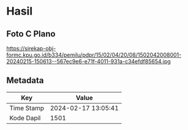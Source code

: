 # Hasil

## Foto C Plano

https://sirekap-obj-formc.kpu.go.id/b334/pemilu/pdpr/15/02/04/20/08/1502042008001-20240215-150613--567ec9e6-e71f-4011-931a-c34efdf85654.jpg


## Metadata

| Key        | Value               |
| ---------- | ------------------- |
| Time Stamp | 2024-02-17 13:05:41 |
| Kode Dapil | 1501                |



